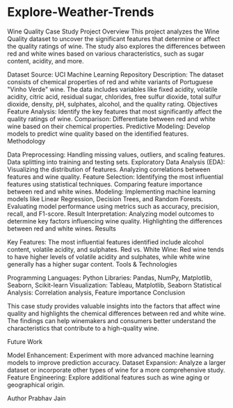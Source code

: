 # Explore-Weather-Trends
Wine Quality Case Study
Project Overview
This project analyzes the Wine Quality dataset to uncover the significant features that determine or affect the quality ratings of wine. The study also explores the differences between red and white wines based on various characteristics, such as sugar content, acidity, and more.

Dataset
Source: UCI Machine Learning Repository
Description: The dataset consists of chemical properties of red and white variants of Portuguese "Vinho Verde" wine. The data includes variables like fixed acidity, volatile acidity, citric acid, residual sugar, chlorides, free sulfur dioxide, total sulfur dioxide, density, pH, sulphates, alcohol, and the quality rating.
Objectives
Feature Analysis: Identify the key features that most significantly affect the quality ratings of wine.
Comparison: Differentiate between red and white wine based on their chemical properties.
Predictive Modeling: Develop models to predict wine quality based on the identified features.
Methodology

Data Preprocessing:
Handling missing values, outliers, and scaling features.
Data splitting into training and testing sets.
Exploratory Data Analysis (EDA):
Visualizing the distribution of features.
Analyzing correlations between features and wine quality.
Feature Selection:
Identifying the most influential features using statistical techniques.
Comparing feature importance between red and white wines.
Modeling:
Implementing machine learning models like Linear Regression, Decision Trees, and Random Forests.
Evaluating model performance using metrics such as accuracy, precision, recall, and F1-score.
Result Interpretation:
Analyzing model outcomes to determine key factors influencing wine quality.
Highlighting the differences between red and white wines.
Results

Key Features: The most influential features identified include alcohol content, volatile acidity, and sulphates.
Red vs. White Wine: Red wine tends to have higher levels of volatile acidity and sulphates, while white wine generally has a higher sugar content.
Tools & Technologies

Programming Languages: Python
Libraries: Pandas, NumPy, Matplotlib, Seaborn, Scikit-learn
Visualization: Tableau, Matplotlib, Seaborn
Statistical Analysis: Correlation analysis, Feature importance
Conclusion

This case study provides valuable insights into the factors that affect wine quality and highlights the chemical differences between red and white wine. The findings can help winemakers and consumers better understand the characteristics that contribute to a high-quality wine.

Future Work

Model Enhancement: Experiment with more advanced machine learning models to improve prediction accuracy.
Dataset Expansion: Analyze a larger dataset or incorporate other types of wine for a more comprehensive study.
Feature Engineering: Explore additional features such as wine aging or geographical origin.

Author
Prabhav Jain
